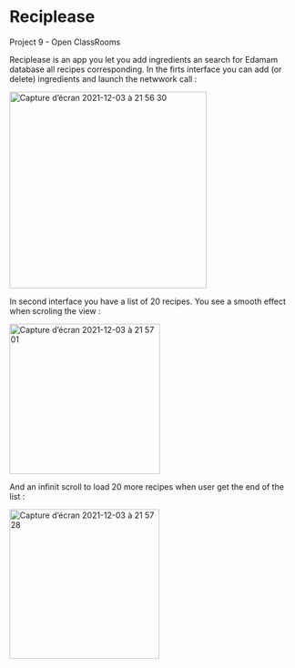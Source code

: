# Reciplease
Project 9 - Open ClassRooms

Reciplease is an app you let you add ingredients an search for Edamam database all recipes corresponding.
In the firts interface you can add (or delete) ingredients and launch the netwwork call : 

<img width="346" alt="Capture d’écran 2021-12-03 à 21 56 30" src="https://user-images.githubusercontent.com/79853433/144672234-bae89cf3-45ed-481f-9024-a59683b8e4b3.png">

In second interface you have a list of 20 recipes. You see a smooth effect when scroling the view :

<img width="264" alt="Capture d’écran 2021-12-03 à 21 57 01" src="https://user-images.githubusercontent.com/79853433/144672328-1ac5e4b8-32d0-4b89-a959-8d32cc93d601.png">

And an infinit scroll to load 20 more recipes when user get the end of the list :

<img width="263" alt="Capture d’écran 2021-12-03 à 21 57 28" src="https://user-images.githubusercontent.com/79853433/144672415-19a22429-7752-495c-ad0a-257cef47d042.png">


